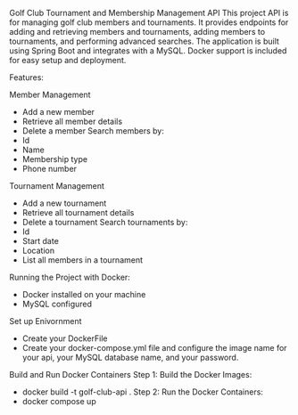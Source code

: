 Golf Club Tournament and Membership Management API
This project API is for managing golf club members and tournaments. It provides endpoints for adding and retrieving members and tournaments, adding members to tournaments, and performing advanced searches. The application is built using Spring Boot and integrates with a MySQL. Docker support is included for easy setup and deployment.

Features:

Member Management
- Add a new member
- Retrieve all member details
- Delete a member
Search members by:
- Id
- Name
- Membership type
- Phone number

Tournament Management
- Add a new tournament
- Retrieve all tournament details
- Delete a tournament
Search tournaments by:
- Id
- Start date
- Location
- List all members in a tournament


Running the Project with Docker:
- Docker installed on your machine
- MySQL configured

Set up Enivornment
- Create your DockerFile
- Create your docker-compose.yml file and configure the image name for your api, your MySQL database name, and your password.

Build and Run Docker Containers
Step 1: Build the Docker Images:
- docker build -t golf-club-api .
Step 2: Run the Docker Containers:
- docker compose up
